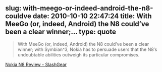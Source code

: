 slug: with-meego-or-indeed-android-the-n8-couldve
date: 2010-10-10 22:47:24
title: With MeeGo (or, indeed, Android) the N8 could’ve been a clear winner;...
type: quote
---

> With MeeGo (or, indeed, Android) the N8 could’ve been a clear winner; with Symbian^3, Nokia has to persuade users that the N8′s undoubtable abilities outweigh its particular compromises.

[Nokia N8 Review - SlashGear](http://www.slashgear.com/nokia-n8-review-10106887/)
